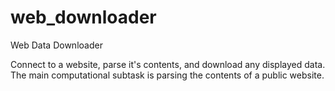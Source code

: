 # web_downloader
Web Data Downloader

Connect to a website, parse it's contents, and download any displayed data.
The main computational subtask is parsing the contents of a public website.
